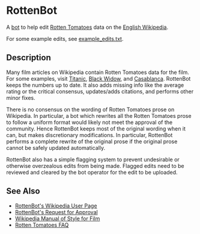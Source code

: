 # RottenBot
A [bot](https://en.wikipedia.org/wiki/Wikipedia:Bots) to help edit [Rotten Tomatoes](https://www.rottentomatoes.com/) data on the [English Wikipedia](https://en.wikipedia.org/wiki/Main_Page).

For some example edits, see [example_edits.txt](https://github.com/winstontsai/RottenBot/blob/master/example_edits.txt).

## Description
Many film articles on Wikipedia contain Rotten Tomatoes data for the film. For some examples, visit [Titanic](https://en.wikipedia.org/wiki/Titanic_(1997_film)), [Black Widow](https://en.wikipedia.org/wiki/Black_Widow_(2021_film)), and [Casablanca](https://en.wikipedia.org/wiki/Casablanca_(film)). RottenBot keeps the numbers up to date. It also adds missing info like the average rating or the critical consensus, updates/adds citations, and performs other minor fixes.

There is no consensus on the wording of Rotten Tomatoes prose on Wikipedia. In particular, a bot which rewrites all the Rotten Tomatoes prose to follow a uniform format would likely not meet the approval of the community. Hence RottenBot keeps most of the original wording when it can, but makes discretionary modifications. In particular, RottenBot performs a complete rewrite of the original prose if the original prose cannot be safely updated automatically.

RottenBot also has a simple flagging system to prevent undesirable or otherwise overzealous edits from being made. Flagged edits need to be reviewed and cleared by the bot operator for the edit to be uploaded.

## See Also
* [RottenBot's Wikipedia User Page](https://en.wikipedia.org/wiki/User:RottenBot)
* [RottenBot's Request for Approval](https://en.wikipedia.org/wiki/Wikipedia:Bots/Requests_for_approval/RottenBot)
* [Wikipedia Manual of Style for Film](https://en.wikipedia.org/wiki/Wikipedia:Manual_of_Style/Film)
* [Rotten Tomatoes FAQ](https://www.rottentomatoes.com/faq)
